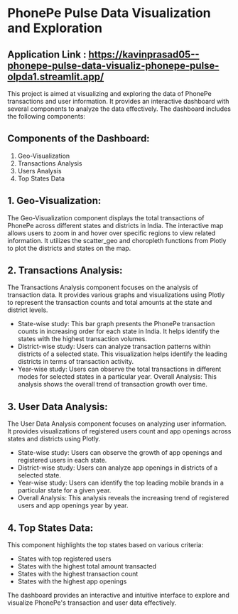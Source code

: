 # PhonePe Pulse Data Visualization and Exploration
## Application Link : https://kavinprasad05--phonepe-pulse-data-visualiz-phonepe-pulse-olpda1.streamlit.app/

This project is aimed at visualizing and exploring the data of PhonePe transactions and user information. It provides an interactive dashboard with several components to analyze the data effectively. The dashboard includes the following components:

## Components of the Dashboard:
1. Geo-Visualization 
2. Transactions Analysis 
3. Users Analysis
4. Top States Data

## 1. Geo-Visualization:
The Geo-Visualization component displays the total transactions of PhonePe across different states and districts in India. The interactive map allows users to zoom in and hover over specific regions to view related information. It utilizes the scatter_geo and choropleth functions from Plotly to plot the districts and states on the map.

## 2. Transactions Analysis:
The Transactions Analysis component focuses on the analysis of transaction data. It provides various graphs and visualizations using Plotly to represent the transaction counts and total amounts at the state and district levels.

- State-wise study: This bar graph presents the PhonePe transaction counts in increasing order for each state in India. It helps identify the states with the highest transaction volumes.
- District-wise study: Users can analyze transaction patterns within districts of a selected state. This visualization helps identify the leading districts in terms of transaction activity.
- Year-wise study: Users can observe the total transactions in different modes for selected states in a particular year.
Overall Analysis: This analysis shows the overall trend of transaction growth over time.

## 3. User Data Analysis:
The User Data Analysis component focuses on analyzing user information. It provides visualizations of registered users count and app openings across states and districts using Plotly.

- State-wise study: Users can observe the growth of app openings and registered users in each state.
- District-wise study: Users can analyze app openings in districts of a selected state.
- Year-wise study: Users can identify the top leading mobile brands in a particular state for a given year.
- Overall Analysis: This analysis reveals the increasing trend of registered users and app openings year by year.

## 4. Top States Data:
This component highlights the top states based on various criteria:

- States with top registered users
- States with the highest total amount transacted
- States with the highest transaction count
- States with the highest app openings

The dashboard provides an interactive and intuitive interface to explore and visualize PhonePe's transaction and user data effectively.    
